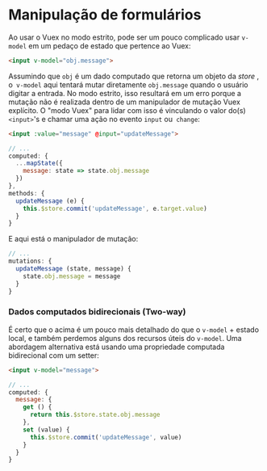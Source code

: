 # Manipulação de formulários

Ao usar o Vuex no modo estrito, pode ser um pouco complicado usar `v-model` em um pedaço de estado que pertence ao Vuex:
``` html
<input v-model="obj.message">
```

Assumindo que `obj` é um dado computado que retorna um objeto da _store_ , o` v-model` aqui tentará mutar diretamente `obj.message` quando o usuário digitar a entrada. No modo estrito, isso resultará em um erro porque a mutação não é realizada dentro de um manipulador de mutação Vuex explícito.
O "modo Vuex" para lidar com isso é vinculando o valor do(s) `<input>`'s e chamar uma ação no evento `input` ou` change`:
``` html
<input :value="message" @input="updateMessage">
```
``` js
// ...
computed: {
  ...mapState({
    message: state => state.obj.message
  })
},
methods: {
  updateMessage (e) {
    this.$store.commit('updateMessage', e.target.value)
  }
}
```

E aqui está o manipulador de mutação:

``` js
// ...
mutations: {
  updateMessage (state, message) {
    state.obj.message = message
  }
}
```

### Dados computados bidirecionais (Two-way)

É certo que o acima é um pouco mais detalhado do que o `v-model` + estado local, e também perdemos alguns dos recursos úteis do `v-model`. Uma abordagem alternativa está usando uma propriedade computada bidirecional com um setter:
 ``` html
<input v-model="message">
```
``` js
// ...
computed: {
  message: {
    get () {
      return this.$store.state.obj.message
    },
    set (value) {
      this.$store.commit('updateMessage', value)
    }
  }
}
```


